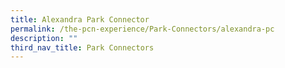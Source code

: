```yaml
---
title: Alexandra Park Connector
permalink: /the-pcn-experience/Park-Connectors/alexandra-pc
description: ""
third_nav_title: Park Connectors
---
```

